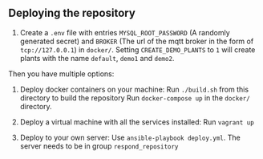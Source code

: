 Deploying the repository
------------------------

1. Create a `.env` file with entries `MYSQL_ROOT_PASSWORD` (A randomly generated secret) and `BROKER` (The url of the mqtt broker in the form of `tcp://127.0.0.1`) in `docker/`. Setting `CREATE_DEMO_PLANTS` to `1` will create plants with the name `default`, `demo1` and `demo2`.

Then you have multiple options:
1. Deploy docker containers on your machine:
    Run `./build.sh` from this directory to build the repository
    Run `docker-compose up` in the `docker/` directory.


2. Deploy a virtual machine with all the services installed:
    Run `vagrant up`

3. Deploy to your own server:
    Use `ansible-playbook deploy.yml`. The server needs to be in group `respond_repository`
